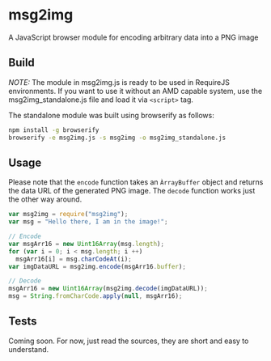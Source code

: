 # msg2img
A JavaScript browser module for encoding arbitrary data into a PNG image


## Build
*NOTE:* The module in msg2img.js is ready to be used in RequireJS environments. If you want to use it without an AMD capable system, use the msg2img_standalone.js file and load it via `<script>` tag.

The standalone module was built using browserify as follows:

```bash
npm install -g browserify
browserify -e msg2img.js -s msg2img -o msg2img_standalone.js
```

## Usage
Please note that the `encode` function takes an `ÀrrayBuffer` object and returns the data URL of the generated PNG image. The `decode` function works just the other way around.

```javascript
var msg2img = require("msg2img");
var msg = "Hello there, I am in the image!";

// Encode
var msgArr16 = new Uint16Array(msg.length);
for (var i = 0; i < msg.length; i ++)
  msgArr16[i] = msg.charCodeAt(i);
var imgDataURL = msg2img.encode(msgArr16.buffer);

// Decode
msgArr16 = new Uint16Array(msg2img.decode(imgDataURL));
msg = String.fromCharCode.apply(null, msgArr16);
```

## Tests
Coming soon. For now, just read the sources, they are short and easy to understand.
